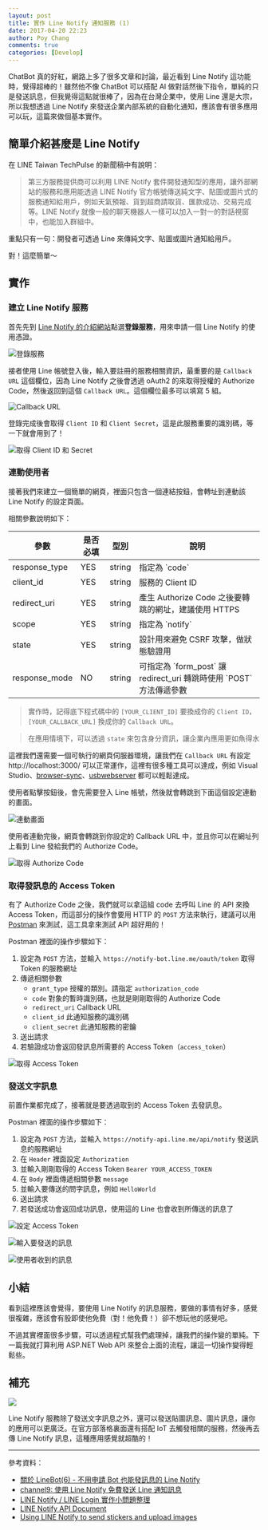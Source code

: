 ```yaml
---
layout: post
title: 實作 Line Notify 通知服務 (1)
date: 2017-04-20 22:23
author: Poy Chang
comments: true
categories: [Develop]
---
```

ChatBot 真的好紅，網路上多了很多文章和討論，最近看到 Line Notify 這功能時，覺得超棒的！雖然他不像 ChatBot 可以搭配 AI 做對話然後下指令，單純的只是發送訊息，但我覺得這點就很棒了，因為在台灣企業中，使用 Line 還是大宗，所以我想透過 Line Notify 來發送企業內部系統的自動化通知，應該會有很多應用可以玩，這篇來做個基本實作。

## 簡單介紹甚麼是 Line Notify

在 LINE Taiwan TechPulse 的新聞稿中有說明：

>第三方服務提供商可以利用 LINE Notify 套件開發通知型的應用，讓外部網站的服務和應用能透過 LINE Notify 官方帳號傳送純文字、貼圖或圖片式的服務通知給用戶，例如天氣預報、貨到超商請取貨、匯款成功、交易完成等。LINE Notify 就像一般的聊天機器人一樣可以加入一對一的對話視窗中，也能加入群組中。

重點只有一句：開發者可透過 Line 來傳純文字、貼圖或圖片通知給用戶。

對！這麼簡單～

## 實作

### 建立 Line Notify 服務

首先先到 [Line Notify 的介紹網站](https://notify-bot.line.me/zh_TW/)點選**登錄服務**，用來申請一個 Line Notify 的使用憑證。

![登錄服務](http://i.imgur.com/Pu4l83e.png)

接者使用 Line 帳號登入後，輸入要註冊的服務相關資訊，最重要的是 `Callback URL` 這個欄位，因為 Line Notify 之後會透過 oAuth2 的來取得授權的 Authorize Code，然後返回到這個 `Callback URL`。這個欄位最多可以填寫 5 組。

![Callback URL](http://i.imgur.com/32rMZuH.png)

登錄完成後會取得 `Client ID` 和 `Client Secret`，這是此服務重要的識別碼，等一下就會用到了！

![取得 Client ID 和 Secret](http://i.imgur.com/vnEU2vJ.png)

### 連動使用者

接著我們來建立一個簡單的網頁，裡面只包含一個連結按鈕，會轉址到連動該 Line Notify 的設定頁面。

相關參數說明如下：

<table class="table table-striped">
<thead>
  <tr>
    <th>參數</th>
	<th>是否必填</th>
	<th>型別</th>
	<th>說明</th>
  </tr>
</thead>
<tbody>
  <tr>
    <td>response_type</td>
	<td>YES</td>
	<td>string</td>
	<td>指定為 `code`</td>
  </tr>
  <tr>
    <td>client_id</td>
	<td>YES</td>
	<td>string</td>
	<td>服務的 Client ID</td>
  </tr>
  <tr>
    <td>redirect_uri</td>
	<td>YES</td>
	<td>string</td>
	<td>產生 Authorize Code 之後要轉跳的網址，建議使用 HTTPS</td>
  </tr>
  <tr>
    <td>scope</td>
	<td>YES</td>
	<td>string</td>
	<td>指定為 `notify`</td>
  </tr>
  <tr>
    <td>state</td>
	<td>YES</td>
	<td>string</td>
	<td>設計用來避免 CSRF 攻擊，做狀態驗證用</td>
  </tr>
  <tr>
    <td>response_mode</td>
	<td>NO</td>
	<td>string</td>
	<td>可指定為 `form_post` 讓 redirect_uri 轉跳時使用 `POST` 方法傳遞參數</td>
  </tr>
</tbody>
</table>

>實作時，記得底下程式碼中的 `[YOUR_CLIENT_ID]` 要換成你的 `Client ID`，`[YOUR_CALLBACK_URL]` 換成你的 `Callback URL`。

>在應用情境下，可以透過 `state` 來包含身分資訊，讓企業內應用更如魚得水

<script src="https://gist.github.com/poychang/61e48339d95f11fe94b86b136f87521f.js"></script>

這裡我們還需要一個可執行的網頁伺服器環境，讓我們在 `Callback URL` 有設定 http://localhost:3000/ 可以正常運作，這裡有很多種工具可以達成，例如 Visual Studio、[browser-sync](https://www.browsersync.io/)、[usbwebserver](http://www.usbwebserver.net/en/) 都可以輕鬆達成。

使用者點擊按鈕後，會先需要登入 Line 帳號，然後就會轉跳到下面這個設定連動的畫面。

![連動畫面](http://i.imgur.com/Usj3dxl.png)

使用者連動完後，網頁會轉跳到你設定的 Callback URL 中，並且你可以在網址列上看到 Line 發給我們的 Authorize Code。

![取得 Authorize Code](http://i.imgur.com/JMlN383.png)

### 取得發訊息的 Access Token

有了 Authorize Code 之後，我們就可以拿這組 code 去呼叫 Line 的 API 來換 Access Token，而這部分的操作會要用 HTTP 的 `POST` 方法來執行，建議可以用 [Postman](https://www.getpostman.com/) 來測試，這工具拿來測試 API 超好用的！

Postman 裡面的操作步驟如下：

1. 設定為 `POST` 方法，並輸入 `https://notify-bot.line.me/oauth/token` 取得 Token 的服務網址
2. 傳遞相關參數
	* `grant_type` 授權的類別。請指定 `authorization_code`
	* `code` 對象的暫時識別碼，也就是剛剛取得的 Authorize Code
	* `redirect_uri` Callback URL
	* `client_id` 此通知服務的識別碼
	* `client_secret` 此通知服務的密鑰
3. 送出請求
4. 若驗證成功會返回發訊息所需要的 Access Token（`access_token`）

![取得 Access Token](http://i.imgur.com/30Gs7rz.png)

### 發送文字訊息

前置作業都完成了，接著就是要透過取到的 Access Token 去發訊息。

Postman 裡面的操作步驟如下：

1. 設定為 `POST` 方法，並輸入 `https://notify-api.line.me/api/notify` 發送訊息的服務網址
2. 在 `Header` 裡面設定 `Authorization`
3. 並輸入剛剛取得的 Access Token `Bearer YOUR_ACCESS_TOKEN`
4. 在 `Body` 裡面傳遞相關參數 `message`
5. 並輸入要傳送的問字訊息，例如 `HelloWorld`
6. 送出請求
7. 若發送成功會返回成功訊息，使用這的 Line 也會收到所傳送的訊息了

![設定 Access Token](http://i.imgur.com/orYbmUS.png)

![輸入要發送的訊息](http://i.imgur.com/jEti3nj.png)

![使用者收到的訊息](http://i.imgur.com/96yXFFM.png)

## 小結

看到這裡應該會覺得，要使用 Line Notify 的訊息服務，要做的事情有好多，感覺很複雜，應該會有股即使他免費（對！他免費！）卻不想玩他的感覺吧。

不過其實裡面很多步驟，可以透過程式幫我們處理掉，讓我們的操作變的單純。下一篇我就打算利用 ASP.NET Web API 來整合上面的流程，讓這一切操作變得輕鬆些。

## 補充

![](http://i.imgur.com/9wS3Q7a.jpg)

Line Notify 服務除了發送文字訊息之外，還可以發送貼圖訊息、圖片訊息，讓你的應用可以更廣泛。在官方部落格裏面還有搭配 IoT 去觸發相關的服務，然後再去傳 Line Notify 訊息，這種應用感覺就超酷的！

----------

參考資料：

* [關於 LineBot(6) - 不用申請 Bot 也能發訊息的 Line Notify](http://studyhost.blogspot.tw/2016/12/linebot6-botline-notify.html)
* [channel9: 使用 Line Notify 免費發送 Line 通知訊息](https://channel9.msdn.com/Shows/NET-Walker-5/Line-NotifyLine)
* [LINE Notify / LINE Login 實作小問題整理](http://blog.darkthread.net/post-2017-03-30-linenotify-linelogin-tips.aspx)
* [LINE Notify API Document](https://notify-bot.line.me/doc/en/)
* [Using LINE Notify to send stickers and upload images](https://engineering.linecorp.com/en/blog/detail/94)